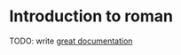 # Introduction to roman

TODO: write [great documentation](http://jacobian.org/writing/great-documentation/what-to-write/)
